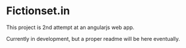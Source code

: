 
# Fictionset.in 

This project is 2nd attempt at an angularjs web app.

Currently in development, but a proper readme will be here eventually.

